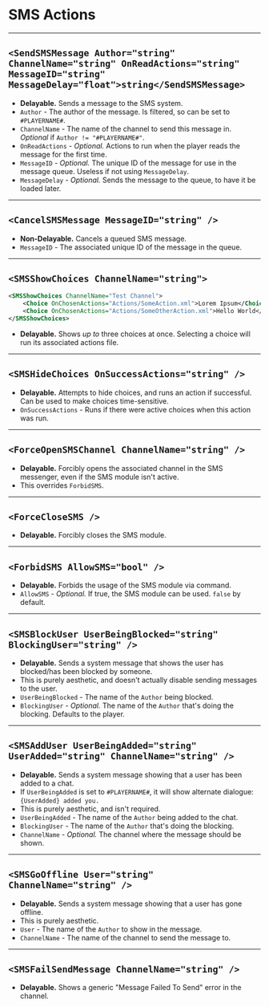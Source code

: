 # SMS Actions
---

## `<SendSMSMessage Author="string" ChannelName="string" OnReadActions="string" MessageID="string" MessageDelay="float">string</SendSMSMessage>`
* **Delayable.** Sends a message to the SMS system.
* `Author` - The author of the message. Is filtered, so can be set to `#PLAYERNAME#`.
* `ChannelName` - The name of the channel to send this message in. *Optional* if `Author != "#PLAYERNAME#"`.
* `OnReadActions` - *Optional.* Actions to run when the player reads the message for the first time.
* `MessageID` - *Optional.* The unique ID of the message for use in the message queue. Useless if not using `MessageDelay`.
* `MessageDelay` - *Optional.* Sends the message to the queue, to have it be loaded later.

---

## `<CancelSMSMessage MessageID="string" />`
* **Non-Delayable.** Cancels a queued SMS message.
* `MessageID` - The associated unique ID of the message in the queue.

---

## `<SMSShowChoices ChannelName="string">`
```xml
<SMSShowChoices ChannelName="Test Channel">
    <Choice OnChosenActions="Actions/SomeAction.xml">Lorem Ipsum</Choice>
    <Choice OnChosenActions="Actions/SomeOtherAction.xml">Hello World</Choice>
</SMSShowChoices>
```
* **Delayable.** Shows *up to* three choices at once. Selecting a choice will run its associated actions file.

---

## `<SMSHideChoices OnSuccessActions="string" />`
* **Delayable.** Attempts to hide choices, and runs an action if successful. Can be used to make choices time-sensitive.
* `OnSuccessActions` - Runs if there were active choices when this action was run.

---

## `<ForceOpenSMSChannel ChannelName="string" />`
* **Delayable.** Forcibly opens the associated channel in the SMS messenger, even if the SMS module isn't active.
* This overrides `ForbidSMS`.

---

## `<ForceCloseSMS />`
* **Delayable.** Forcibly closes the SMS module.

---

## `<ForbidSMS AllowSMS="bool" />`
* **Delayable.** Forbids the usage of the SMS module via command.
* `AllowSMS` - *Optional.* If true, the SMS module can be used. `false` by default.

---

## `<SMSBlockUser UserBeingBlocked="string" BlockingUser="string" />`
* **Delayable.** Sends a system message that shows the user has blocked/has been blocked by someone.
* This is purely aesthetic, and doesn't actually disable sending messages to the user.
* `UserBeingBlocked` - The name of the `Author` being blocked.
* `BlockingUser` - *Optional.* The name of the `Author` that's doing the blocking. Defaults to the player.

---

## `<SMSAddUser UserBeingAdded="string" UserAdded="string" ChannelName="string" />`
* **Delayable.** Sends a system message showing that a user has been added to a chat.
* If `UserBeingAdded` is set to `#PLAYERNAME#`, it will show alternate dialogue: `{UserAdded} added you.`
* This is purely aesthetic, and isn't required.
* `UserBeingAdded` - The name of the `Author` being added to the chat.
* `BlockingUser` - The name of the `Author` that's doing the blocking.
* `ChannelName` - *Optional.* The channel where the message should be shown.

---

## `<SMSGoOffline User="string" ChannelName="string" />`
* **Delayable.** Sends a system message showing that a user has gone offline.
* This is purely aesthetic.
* `User` - The name of the `Author` to show in the message.
* `ChannelName` - The name of the channel to send the message to.

---

## `<SMSFailSendMessage ChannelName="string" />`
* **Delayable.** Shows a generic "Message Failed To Send" error in the channel.